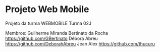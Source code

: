 # Projeto Web Mobile
 Projeto da turma WEBMOBILE
 Turma 02J

 Membros: Guilherme Miranda Bertinato da Rocha https://github.com/GBertinato
 Débora Abreu https://github.com/DeborahAbreu
 Jean Alex https://github.com/thucuru

 
 
